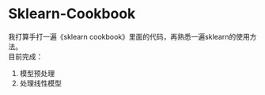 # Sklearn-Cookbook




我打算手打一遍《sklearn cookbook》里面的代码，再熟悉一遍sklearn的使用方法。  
目前完成：
1. 模型预处理
2. 处理线性模型
